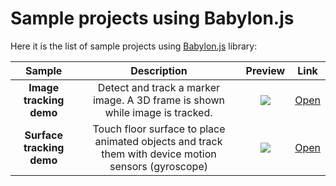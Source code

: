 # Sample projects using Babylon.js

Here it is the list of sample projects using [Babylon.js](https://github.com/BabylonJS) library:

Sample | Description | Preview | Link
:----------: | :---------: | :----: | :---:
**Image tracking demo** | Detect and track a marker image. A 3D frame is shown while image is tracked. | ![](image-sample.gif) | [Open](./image-tracking)
**Surface tracking demo** | Touch floor surface to place animated objects and track them with device motion sensors (gyroscope) | ![](surface-sample.gif) | [Open](./surface-tracking)

